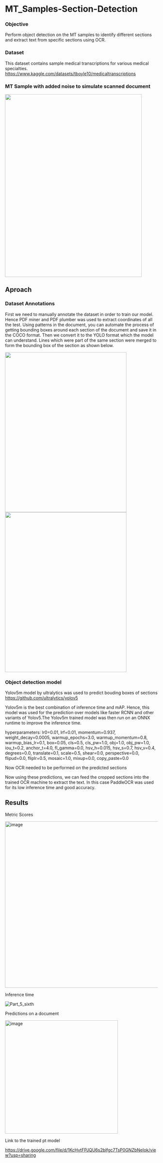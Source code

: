 # MT_Samples-Section-Detection

### Objective 

Perform object detection on the MT samples to identify different sections and extract text from specific sections using OCR.

### Dataset

This dataset contains sample medical transcriptions for various medical specialties.
https://www.kaggle.com/datasets/tboyle10/medicaltranscriptions

### MT Sample with added noise to simulate scanned document
<img src="https://user-images.githubusercontent.com/85446106/197342932-0c10485d-0b80-4af0-9eea-6eaa239ea453.PNG" width="450" height="600">

## Aproach

### Dataset Annotations

First we need to manually annotate the dataset in order to train our model. Hence PDF miner and PDF plumber was used to extract coordinates of all the test. Using patterns in the document, you can automate the process of getting bounding boxes around each section of the document and save it in the COCO format. Then we convert it to the YOLO format which the model can understand. Lines which were part of the same section were merged to form the bounding box of the section as shown below.

<img src="https://user-images.githubusercontent.com/85446106/197360641-b16e6998-02d0-4a56-8424-6e3a278ea7f7.PNG" width="400" height="525"> <img src="https://user-images.githubusercontent.com/85446106/197360953-20f618dc-477f-4b30-aa09-3cd46addcd11.PNG" width="400" height="525">

### Object detection model

Yolov5m model by ultralytics was used to predict bouding boxes of sections
https://github.com/ultralytics/yolov5

Yolov5m is the best combination of inference time and mAP. Hence, this model was used for the prediction over models like faster RCNN and other variants of Yolov5.The Yolov5m trained model was then run on an ONNX runtime to improve the inference time.

hyperparameters: lr0=0.01, lrf=0.01, momentum=0.937, weight_decay=0.0005, warmup_epochs=3.0, warmup_momentum=0.8, warmup_bias_lr=0.1, box=0.05, cls=0.5, cls_pw=1.0, obj=1.0, obj_pw=1.0, iou_t=0.2, anchor_t=4.0, fl_gamma=0.0, hsv_h=0.015, hsv_s=0.7, hsv_v=0.4, degrees=0.0, translate=0.1, scale=0.5, shear=0.0, perspective=0.0, flipud=0.0, fliplr=0.5, mosaic=1.0, mixup=0.0, copy_paste=0.0

Now OCR needed to be performed on the predicted sections 

Now using these predictions, we can feed the cropped sections into the trained OCR machine to extract the text. In this case PaddleOCR was used for its low inference time and good accuracy.

## Results

Metric Scores

<img width="546" alt="image" src="https://user-images.githubusercontent.com/85446106/197379558-0b8af5ff-bb8a-460b-a095-01023d416391.png">

Inference time

![Part_5_sixth](https://user-images.githubusercontent.com/85446106/197379625-ffa24f29-56ea-48bf-853c-8a6c54352ba7.PNG)

Predictions on a document

<img width="372" alt="image" src="https://user-images.githubusercontent.com/85446106/197379775-bb828e39-9c51-4313-8d58-1eb3a305f8ba.png">

Link to the trained pt model

https://drive.google.com/file/d/1KcHvtFPJQU6s2blfgc7TsP0GNZbNeIok/view?usp=sharing




